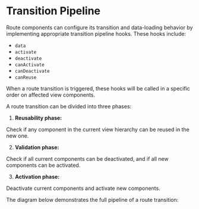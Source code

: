 # Transition Pipeline

Route components can configure its transition and data-loading behavior by implementing appropriate transition pipeline hooks. These hooks include:

- `data`
- `activate`
- `deactivate`
- `canActivate`
- `canDeactivate`
- `canReuse`

When a route transition is triggered, these hooks will be called in a specific order on affected view components.

A route transition can be divided into three phases:

1. **Reusability phase:**

  Check if any component in the current view hierarchy can be reused in the new one.

2. **Validation phase:**

  Check if all current components can be deactivated, and if all new components can be activated.

3. **Activation phase:**

  Deactivate current components and activate new components.

The diagram below demonstrates the full pipeline of a route transition:
